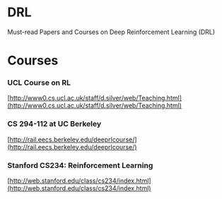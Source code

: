 # DRL
Must-read Papers and Courses on Deep Reinforcement Learning (DRL)

# Courses
### UCL Course on RL 
[http://www0.cs.ucl.ac.uk/staff/d.silver/web/Teaching.html](http://www0.cs.ucl.ac.uk/staff/d.silver/web/Teaching.html)
### CS 294-112 at UC Berkeley
[http://rail.eecs.berkeley.edu/deeprlcourse/](http://rail.eecs.berkeley.edu/deeprlcourse/)
### Stanford CS234: Reinforcement Learning
[http://web.stanford.edu/class/cs234/index.html](http://web.stanford.edu/class/cs234/index.html)
